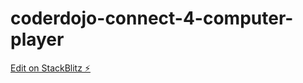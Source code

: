 # coderdojo-connect-4-computer-player

[Edit on StackBlitz ⚡️](https://stackblitz.com/edit/coderdojo-connect-4-computer-player)
